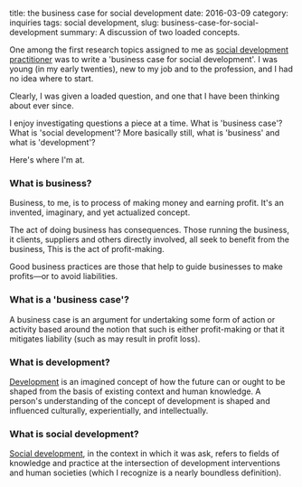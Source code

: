 title: the business case for social development
date: 2016-03-09
category: inquiries
tags: social development,
slug: business-case-for-social-development
summary: A discussion of two loaded concepts.

<!--
icon: file-code-o
-->
One among the first research topics assigned to me as [social development practitioner](/terms/social-development-practitioner/) was to write a 'business case for social development'. I was young (in my early twenties), new to my job and to the profession, and I had no idea where to start.

Clearly, I was given a loaded question, and one that I have been thinking about ever since.

I enjoy investigating questions a piece at a time. What is 'business case'?  What is 'social development'? More basically still, what is 'business' and what is 'development'?

Here's where I'm at.

### What is business?

Business, to me, is to process of making money and earning profit.  It's an invented, imaginary, and yet actualized concept.

The act of doing business has consequences.  Those running the business, it clients, suppliers and others directly involved, all seek to benefit from the business,  This is the act of profit-making.

Good business practices are those that help to guide businesses to make profits&mdash;or to avoid liabilities.

### What is a 'business case'?

A business case is an argument for undertaking some form of action or activity based around the notion that such is either profit-making or that it mitigates liability (such as may result in profit loss). 

### What is development?

[Development](/terms/development/) is an imagined concept of how the future can or ought to be shaped from the basis of existing context and human knowledge. A person's understanding of the concept of development is shaped and influenced culturally, experientially, and intellectually.

### What is social development?

[Social development](/terms/social-development/), in the context in which it was ask, refers to fields of knowledge and practice at the intersection of development interventions and human societies (which I recognize is a nearly boundless definition). 
